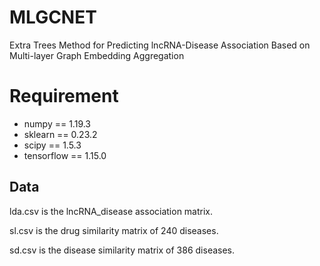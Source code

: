# MLGCNET
Extra Trees Method for Predicting lncRNA-Disease Association Based on Multi-layer Graph Embedding Aggregation

# Requirement

- numpy == 1.19.3
- sklearn == 0.23.2
- scipy == 1.5.3
- tensorflow == 1.15.0

## Data

lda.csv is the lncRNA_disease association matrix.

sl.csv is the drug similarity matrix of 240 diseases.

sd.csv is the disease similarity matrix of 386 diseases.




